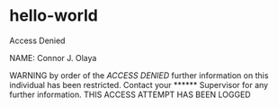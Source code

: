 # hello-world
Access Denied

NAME: Connor J. Olaya 

WARNING by order of the *ACCESS DENIED* further information on this individual has been restricted. Contact your ****** Supervisor for any further information. 
THIS ACCESS ATTEMPT HAS BEEN LOGGED
